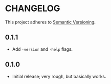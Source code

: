 # CHANGELOG

This project adheres to [Semantic Versioning](https://semver.org/).

## 0.1.1
* Add `-version` and `-help` flags.

## 0.1.0
* Initial release; very rough, but basically works.
